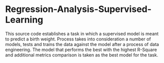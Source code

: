 # Regression-Analysis-Supervised-Learning
This source code establishes a task in which a supervised model is meant to predict a birth weight. Process takes into consideration a number of models, tests and trains the data against the model after a process of data engineering. The model that performs the best with the highest R-Square and additional metrics comparison is taken as the best model for the task.
